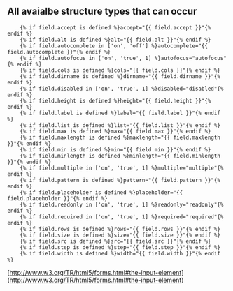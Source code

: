 ## All avaialbe structure types that can occur ##
        {% if field.accept is defined %}accept="{{ field.accept }}"{% endif %}
        {% if field.alt is defined %}alt="{{ field.alt }}"{% endif %}
        {% if field.autocomplete in ['on', 'off'] %}autocomplete="{{ field.autocomplete }}"{% endif %}
        {% if field.autofocus in ['on', 'true', 1] %}autofocus="autofocus"{% endif %}
        {% if field.cols is defined %}cols="{{ field.cols }}"{% endif %}
        {% if field.dirname is defined %}dirname="{{ field.dirname }}"{% endif %}
        {% if field.disabled in ['on', 'true', 1] %}disabled="disabled"{% endif %}
        {% if field.height is defined %}height="{{ field.height }}"{% endif %}
        {% if field.label is defined %}label="{{ field.label }}"{% endif %}
        {% if field.list is defined %}list="{{ field.list }}"{% endif %}
        {% if field.max is defined %}max="{{ field.max }}"{% endif %}
        {% if field.maxlength is defined %}maxlength="{{ field.maxlength }}"{% endif %}
        {% if field.min is defined %}min="{{ field.min }}"{% endif %}
        {% if field.minlength is defined %}minlength="{{ field.minlength }}"{% endif %}
        {% if field.multiple in ['on', 'true', 1] %}multiple="multiple"{% endif %}
        {% if field.pattern is defined %}pattern="{{ field.pattern }}"{% endif %}
        {% if field.placeholder is defined %}placeholder="{{ field.placeholder }}"{% endif %}
        {% if field.readonly in ['on', 'true', 1] %}readonly="readonly"{% endif %}
        {% if field.required in ['on', 'true', 1] %}required="required"{% endif %}
        {% if field.rows is defined %}rows="{{ field.rows }}"{% endif %}
        {% if field.size is defined %}size="{{ field.size }}"{% endif %}
        {% if field.src is defined %}src="{{ field.src }}"{% endif %}
        {% if field.step is defined %}step="{{ field.step }}"{% endif %}
        {% if field.width is defined %}width="{{ field.width }}"{% endif %}
                
[http://www.w3.org/TR/html5/forms.html#the-input-element] (http://www.w3.org/TR/html5/forms.html#the-input-element)